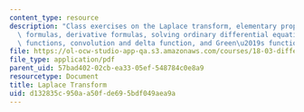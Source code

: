 ```yaml
---
content_type: resource
description: "Class exercises on the Laplace transform, elementary properties and\
  \ formulas, derivative formulas, solving ordinary differential equation, discontinuous\
  \ functions, convolution and delta function, and Green\u2019s function."
file: https://ol-ocw-studio-app-qa.s3.amazonaws.com/courses/18-03-differential-equations-spring-2010/d132835c950aa50fde695bdf049aea9a_MIT18_03S10_3ex.pdf
file_type: application/pdf
parent_uid: 57bad402-02cb-ea33-05ef-548784c0e8a9
resourcetype: Document
title: Laplace Transform
uid: d132835c-950a-a50f-de69-5bdf049aea9a
---
```

